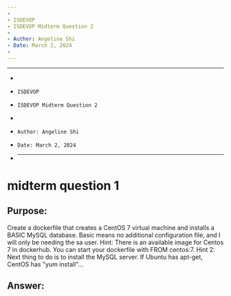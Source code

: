 ```yaml
---
-
- ISDEVOP
- ISDEVOP Midterm Question 2
-
- Author: Angeline Shi
- Date: March 2, 2024
-
---
```


---

-
-     ISDEVOP
-     ISDEVOP Midterm Question 2
-
-     Author: Angeline Shi
-     Date: March 2, 2024
- ***

# midterm question 1

## Purpose:

Create a dockerfile that creates a CentOS 7 virtual machine and installs a BASIC MySQL database. Basic means no additional configuration file, and I will only be needing the sa user.
Hint: There is an available image for Centos 7 in dockerhub. You can start your dockerfile with FROM centos:7.
Hint 2: Next thing to do is to install the MySQL server. If Ubuntu has apt-get, CentOS has "yum install"...

## Answer:
